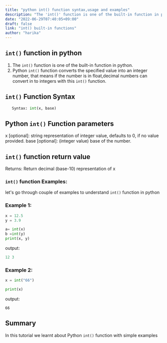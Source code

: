 ```yaml
---
title: "python int() function syntax,usage and examples"
description: "The 'int()' function is one of the built-in function in python."
date: "2022-06-29T07:40:05+09:00"
draft: false
link: "int() built-in functions"
author: "harika"
---
```


## `int()` function in python

1. The `int()` function is one of the built-in function in python.
2. Python `int()` function converts the specified value into an integer number, that means if the number is in float,decimal numbers can convert in to integers with this `int()` function.

## `int()` Function Syntax 

```python
   Syntax: int(x, base)
```
## Python `int()` Function parameters

x [optional]: string representation of integer value, defaults to 0, if no value provided.
base [optional]: (integer value) base of the number.

## `int()` function return value

Returns: Return decimal (base-10) representation of x

### `int()` function Examples:

let's go through couple of examples to understand `int()` function in python

### Example 1:

```python
x = 12.5
y = 3.9

a= int(x)
b =int(y)
print(x, y)
```
output:

```python
12 3
```

### Example 2:

```python
x = int("66")

print(x)
```
output:

```
66
```

## Summary
In this tutorial we learnt about Python `int()` function with simple examples
